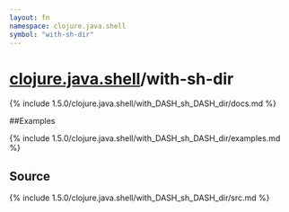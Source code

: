 ```yaml
---
layout: fn
namespace: clojure.java.shell
symbol: "with-sh-dir"
---
```


# [clojure.java.shell](../)/with-sh-dir

{% include 1.5.0/clojure.java.shell/with_DASH_sh_DASH_dir/docs.md %}

##Examples

{% include 1.5.0/clojure.java.shell/with_DASH_sh_DASH_dir/examples.md %}
## Source
{% include 1.5.0/clojure.java.shell/with_DASH_sh_DASH_dir/src.md %}

